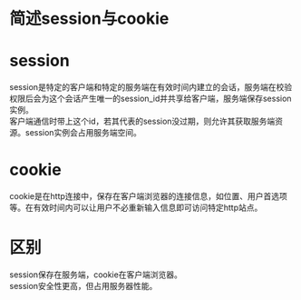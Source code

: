 # 简述session与cookie

# session #
session是特定的客户端和特定的服务端在有效时间内建立的会话，服务端在校验权限后会为这个会话产生唯一的session_id并共享给客户端，服务端保存session实例。  
客户端通信时带上这个id，若其代表的session没过期，则允许其获取服务端资源。session实例会占用服务端空间。

# cookie #
cookie是在http连接中，保存在客户端浏览器的连接信息，如位置、用户首选项等。在有效时间内可以让用户不必重新输入信息即可访问特定http站点。

# 区别 #
session保存在服务端，cookie在客户端浏览器。  
session安全性更高，但占用服务器性能。

